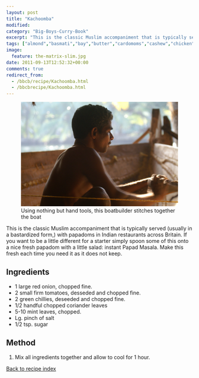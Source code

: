 ```yaml
---
layout: post
title: "Kachoomba"
modified:
category: "Big-Boys-Curry-Book"
excerpt: "This is the classic Muslim accompaniment that is typically served (usually in a bastardized form"
tags: ["almond","basmati","bay","butter","cardomoms","cashew","chicken","cinnamon","cloves","cumin","ghee","lamb","mace","nuts","pepper","rice","saffron","turmeric"]
image:
  feature: the-matrix-slim.jpg
date: 2011-09-13T12:52:32+00:00
comments: true
redirect_from: 
  - /bbcb/recipe/Kachoomba.html
  - /bbcbrecipe/Kachoomba.html
---
```


<figure>
	<a href="/images/bbcb/pict2286.jpg" alt="Kerala, India" title="Kerala, India &#169; Ashley Kitson 12/09/2011"><img src="/images/bbcb/pict2286.jpg"/></a>
	<figcaption>Using nothing but hand tools, this boatbuilder stitches together the boat</figcaption>
</figure>

This is the classic Muslim accompaniment that is typically served (usually in a bastardized form,) with papadoms in Indian restaurants across Britain. If you want to be a little different for a starter simply spoon some of this onto a nice fresh papadom with a little salad: instant Papad Masala. Make this fresh each time you need it as it does not keep.
        
## Ingredients
        
<ul><li>1 large red onion, chopped fine.</li><li>2 small firm tomatoes, desseded and chopped fine.</li><li>2 green chillies, deseeded and chopped fine.</li><li>1/2 handful chopped coriander leaves</li><li>5-10 mint leaves, chopped.</li><li>Lg. pinch of salt</li><li>1/2 tsp. sugar</li></ul>
        
## Method

<ol><li>Mix all ingredients together and allow to cool for 1 hour.</li></ol>   

<a href="/bbcb">Back to recipe index</a>      